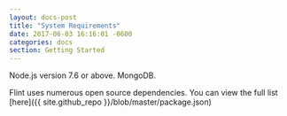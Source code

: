 ```yaml
---
layout: docs-post
title: "System Requirements"
date: 2017-06-03 16:16:01 -0600
categories: docs
section: Getting Started
---
```

Node.js version 7.6 or above.
MongoDB.

Flint uses numerous open source dependencies. You can view the full list [here]({{ site.github_repo }}/blob/master/package.json)